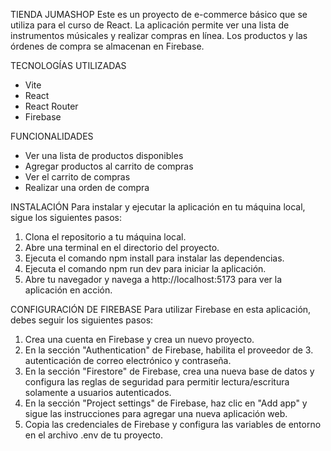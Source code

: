 TIENDA JUMASHOP
Este es un proyecto de e-commerce básico que se utiliza para el curso de React. La aplicación permite ver una lista de instrumentos músicales y realizar compras en línea. Los productos y las órdenes de compra se almacenan en Firebase.



TECNOLOGÍAS UTILIZADAS
- Vite
- React
- React Router
- Firebase


FUNCIONALIDADES
- Ver una lista de productos disponibles
- Agregar productos al carrito de compras
- Ver el carrito de compras
- Realizar una orden de compra


INSTALACIÓN
Para instalar y ejecutar la aplicación en tu máquina local, sigue los siguientes pasos:
1. Clona el repositorio a tu máquina local.
2. Abre una terminal en el directorio del proyecto.
3. Ejecuta el comando npm install para instalar las dependencias.
4. Ejecuta el comando npm run dev para iniciar la aplicación.
5. Abre tu navegador y navega a http://localhost:5173 para ver la aplicación en acción.


CONFIGURACIÓN DE FIREBASE
Para utilizar Firebase en esta aplicación, debes seguir los siguientes pasos:
1. Crea una cuenta en Firebase y crea un nuevo proyecto.
2. En la sección "Authentication" de Firebase, habilita el proveedor de 3. autenticación de correo electrónico y contraseña.
3. En la sección "Firestore" de Firebase, crea una nueva base de datos y configura las reglas de seguridad para permitir lectura/escritura solamente a usuarios autenticados.
4. En la sección "Project settings" de Firebase, haz clic en "Add app" y sigue las instrucciones para agregar una nueva aplicación web.
5. Copia las credenciales de Firebase y configura las variables de entorno en el archivo .env de tu proyecto.
